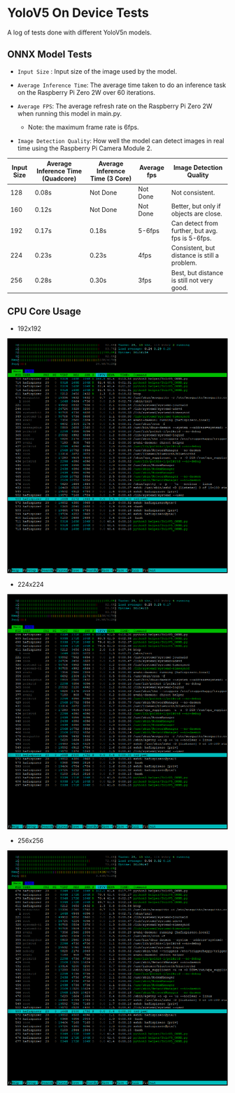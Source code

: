 # YoloV5 On Device Tests

A log of tests done with different YoloV5n models.

## ONNX Model Tests

- `Input Size` : Input size of the image used by the model.
- `Average Inference Time`: The average time taken to do an inference task on the Raspberry Pi Zero 2W over 60 iterations.
- `Average FPS`: The average refresh rate on the Raspberry Pi Zero 2W when running this model in main.py.

    - Note: the maximum frame rate is 6fps.

- `Image Detection Quality`: How well the model can detect images in real time using the Raspberry Pi Camera Module 2.

| Input Size | Average Inference Time (Quadcore) | Average Inference Time (3 Core) | Average fps  | Image Detection Quality                          |
| ---------- | --------------------------------- | ------------------------------- | ------------ | ------------------------------------------------ |
| 128        | 0.08s                             | Not Done                        | Not Done     | Not consistent.                                  |
| 160        | 0.12s                             | Not Done                        | Not Done     | Better, but only if objects are close.           |
| 192        | 0.17s                             | 0.18s                           | 5-6fps       | Can detect from further, but avg. fps is 5-6fps. |
| 224        | 0.23s                             | 0.23s                           | 4fps         | Consistent, but distance is still a problem.     |
| 256        | 0.28s                             | 0.30s                           | 3fps         | Best, but distance is still not very good.       |


## CPU Core Usage

- 192x192

![ONNX Quadcore Image](imgs/onnx-quadcore-192.png)

- 224x224

![ONNX Quadcore Image](imgs/onnx-quadcore-224.png)

- 256x256

![ONNX Quadcore Image](imgs/onnx-quadcore-256.png)